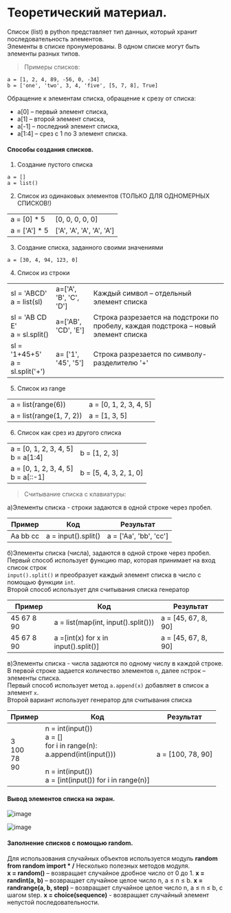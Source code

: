 # Теоретический материал.
Список (list) в python представляет тип данных, который хранит последовательность элементов.<br>
Элементы в списке пронумерованы. В одном списке могут быть элементы разных типов.<br>

> Примеры списков:
```
a = [1, 2, 4, 89, -56, 0, -34]
b = ['one', 'two', 3, 4, 'five', [5, 7, 8], True]
```
Обращение к элементам списка, обращение к срезу от списка:

- a[0] – первый элемент списка,
- a[1] – второй элемент списка,
- a[-1] – последний элемент списка,
- a[1:4] – срез с 1 по 3 элемент списка.

#### Способы создания списков.

1. Создание пустого списка

```
a = []
a = list()
```

2. Список из одинаковых элементов (ТОЛЬКО ДЛЯ ОДНОМЕРНЫХ СПИСКОВ!)

|    |    |
|----|----|
|a = [0] * 5    | [0, 0, 0, 0, 0] 
|a = ['A'] * 5  | ['A', 'A', 'A', 'A', 'A'] 

3. Создание списка, заданного своими значениями

```a = [30, 4, 94, 123, 0]```

4. Список из строки

|   |   |   |
|---|---|---|
|sl = 'ABCD'<br>a = list(sl)  |a=['A', 'B', 'C', 'D'] |Каждый символ – отдельный элемент списка
|sl = 'AB CD E'<br>a = sl.split() |a=['AB', 'CD', 'E'] |Строка разрезается на подстроки по пробелу, каждая подстрока – новый элемент списка
|sl = '1+45+5'<br>a = sl.split('+') |a= ['1', '45', '5'] |Строка разрезается по символу-разделителю '+'

5. Список из range

|    |    |
|----|----|
| a = list(range(6))        | a = [0, 1, 2, 3, 4, 5]       
| a = list(range(1, 7, 2))  | a = [1, 3, 5]                

6. Список как срез из другого списка

|                                        |                                 |
|----------------------------------------|---------------------------------|
|a = [0, 1, 2, 3, 4, 5]<br>b = a[1:4]    |b = [1, 2, 3]                    |
|a = [0, 1, 2, 3, 4, 5]<br>b = a[::-1]   |b = [5, 4, 3, 2, 1, 0]           |

> Считывание списка с клавиатуры:

а)Элементы списка - строки задаются в одной строке через пробел.

|Пример    |Код                  |Результат
|----------|---------------------|------------------------|
|Aa bb cc  |a = input().split()  |a = ['Aa', 'bb', 'cc']

б)Элементы списка (числа), задаются в одной строке через пробел.<br>
Первый способ использует функцию map, которая принимает на вход список строк<br>
``input().split()`` и преобразует каждый элемент списка в число с помощью функции ``int``.<br>
Второй способ использует для считывания списка генератор<br>

|Пример      |Код                                    |Результат
|------------|---------------------------------------|---------------------------
|45 67 8 90  |a = list(map(int, input().split()))    |a = [45, 67, 8, 90]
|45 67 8 90  |a =[int(x) for x in input().split()]   |a = [45, 67, 8, 90]

в)Элементы списка - числа задаются по одному числу в каждой строке. <br>В первой строке
задается количество элементов ``n``, далее ``n``строк – элементы списка.<br>
Первый способ использует метод ``a.append(x)`` добавляет в список а элемент ``x``.<br>
Второй вариант использует генератор для считывания списка<br>

|Пример                |Код                                                                                |Результат
|----------------------|-----------------------------------------------------------------------------------|-------------------------------
|3<br>100<br>78<br>90  |n = int(input())<br>a = []<br>for i in range(n):<br>a.append(int(input())) <br><br>n = int(input())<br>a = [int(input()) for i in range(n)] |a = [100, 78, 90]
                    
#### Вывод элементов списка на экран.

![image](https://github.com/tvgVita69/python_begin/assets/98489171/ab9ec063-2686-4cf9-8488-732dbf553f76)

![image](https://github.com/tvgVita69/python_begin/assets/98489171/0e1b2625-ba21-425c-85ba-dd9024963f6b)

#### Заполнение списков с помощью random.
Для использования случайных объектов используется модуль **random**
**from random import * /**
Несколько полезных методов модуля.<br>
**x = random()** – возвращает случайное дробное число от 0 до 1.
**x = randint(a, b)** – возвращает случайное целое число n, a ≤ n ≤ b.
**x = randrange(a, b, step)** – возвращает случайное целое число n, a ≤ n ≤ b, с шагом step.
**x = choice(sequence)** - возвращает случайный элемент непустой последовательности.













